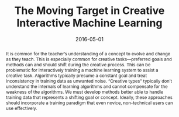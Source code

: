 ---
layout: default-publication
title: "The Moving Target in Creative Interactive Machine Learning"
collection: publications
permalink: /publications/2016-05-01-cartwright2016themoving
abstract: "It is common for the teacher&#8217;s understanding of a concept to evolve and change as they teach. This is especially common for creative tasks&#8212;preferred goals and methods can and should shift during the creative process. This can be problematic for interactively training a machine learning system to assist a creative task. Algorithms typically presume a constant goal and treat inconsistency in training data as unwanted noise. &#8220;Creative types&quot; typically don&#8217;t understand the internals of learning algorithms and cannot compensate for the weakness of the algorithms. We must develop methods better able to handle training data that represents a shifting goal or concept. Ideally, these approaches should incorporate a training paradigm that even novice, non-technical users can use effectively."
date: 2016-05-01
venue: 'Workshop on Human Centred Machine Learning (HCML) at the ACM Conference on Human Factors in Computing Systems'
venue_short: 'CHI'
paperurl: '/files/cartwright2016themoving.pdf'
categories: 
  - Human-Centered Audio Production Tools
citation: 'Cartwright, M., Pardo, B. The Moving Target in Creative Interactive Machine Learning. In <i>Proceedings of the Workshop on Human Centred Machine Learning (HCML) at the ACM Conference on Human Factors in Computing Systems (CHI)</i>, 2016.'
---